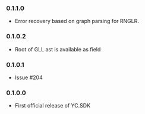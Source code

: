 ### 0.1.1.0
* Error recovery based on graph parsing for RNGLR.

### 0.1.0.2
* Root of GLL ast is available as field

### 0.1.0.1
* Issue #204

### 0.1.0.0
* First official release of YC.SDK